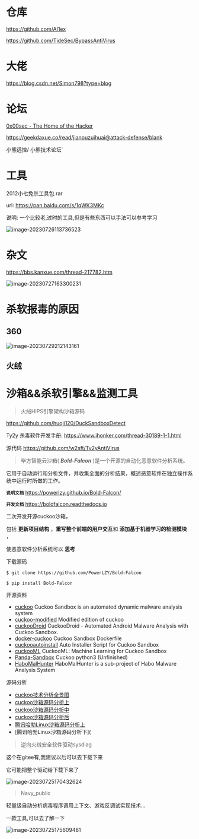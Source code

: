 # 仓库

https://github.com/Al1ex

https://github.com/TideSec/BypassAntiVirus

# 大佬

https://blog.csdn.net/Simon798?type=blog



# 论坛



[0x00sec - The Home of the Hacker](https://0x00sec.org/)

https://geekdaxue.co/read/jianouzuihuai@attack-defense/blank

小熊远控/ 小熊技术论坛`

# 工具



2012小七免杀工具包.rar

url:  https://pan.baidu.com/s/1qWK3MKc

说明: 一个比较老,过时的工具,但是有些东西可以手法可以参考学习



![image-20230726113736523](img/image-20230726113736523.png)







# 杂文



https://bbs.kanxue.com/thread-217782.htm

![image-20230727163300231](img/image-20230727163300231.png)



# 杀软报毒的原因



## 360

![image-20230729212143161](img/image-20230729212143161.png)

## 火绒





# 沙箱&&杀软引擎&&监测工具



> 火绒HIPS引擎架构沙箱源码 

https://github.com/huoji120/DuckSandboxDetect





Ty2y 杀毒软件开发手册: https://www.ihonker.com/thread-30189-1-1.html

源代码 https://github.com/w2sft/Ty2yAntiVirus



> 毕方智能云沙箱( ***Bold-Falcon*** )是一个开源的自动化恶意软件分析系统。

它用于自动运行和分析文件，并收集全面的分析结果，概述恶意软件在独立操作系统中运行时所做的工作。

**`说明文档`** https://powerlzy.github.io/Bold-Falcon/

**`开发文档`** https://boldfalcon.readthedocs.io

二次开发开源cuckoo沙箱，

包括 **更新项目结构** ，**重写整个前端的用户交互**和 **添加基于机器学习的检测模块** ， 

使恶意软件分析系统可以 **思考**

下载源码

```shell
$ git clone https://github.com/PowerLZY/Bold-Falcon
```

```shell
$ pip install Bold-Falcon
```

开源资料

* [cuckoo](https://github.com/cuckoosandbox/cuckoo) Cuckoo Sandbox is an automated dynamic malware analysis system
* [cuckoo-modified](https://github.com/spender-sandbox/cuckoo-modified) Modified edition of cuckoo
* [cuckooDroid](https://github.com/idanr1986/cuckoo-droid) CuckooDroid - Automated Android Malware Analysis with Cuckoo Sandbox.
* [docker-cuckoo](https://github.com/blacktop/docker-cuckoo) Cuckoo Sandbox Dockerfile
* [cuckooautoinstall](https://github.com/buguroo/cuckooautoinstall) Auto Installer Script for Cuckoo Sandbox
* [cuckooML](https://github.com/honeynet/cuckooml) CuckooML: Machine Learning for Cuckoo Sandbox
* [Panda-Sandbox](https://github.com/PowerLZY/Panda-Sandbox) Cuckoo python3 (Unfinished)
* [HaboMalHunter](https://github.com/Tencent/HaboMalHunter#readme_cn) HaboMalHunter is a sub-project of Habo Malware Analysis System

源码分析

* [cuckoo技术分析全景图](https://cloud.tencent.com/developer/article/1597020)
* [cuckoo沙箱源码分析上](https://bbs.pediy.com/thread-260038.htm)
* [cuckoo沙箱源码分析中](https://bbs.pediy.com/thread-260087.htm)
* [cuckoo沙箱源码分析后](https://bbs.pediy.com/thread-260252.htm)
* [腾讯哈勃Linux沙箱源码分析上](https://zhuanlan.zhihu.com/p/54756592)
* [腾讯哈勃Linux沙箱源码分析下](





> 逆向火绒安全软件驱动sysdiag

这个在gitee有,我建议以后可以去下载下来

它可能把整个驱动给下载下来了



![image-20230725170432624](img/image-20230725170432624.png)





> Navy_public



轻量级自动分析病毒程序调用上下文、游戏反调试实现技术...

一款工具,可以去了解一下

![image-20230725175609481](img/image-20230725175609481.png)

